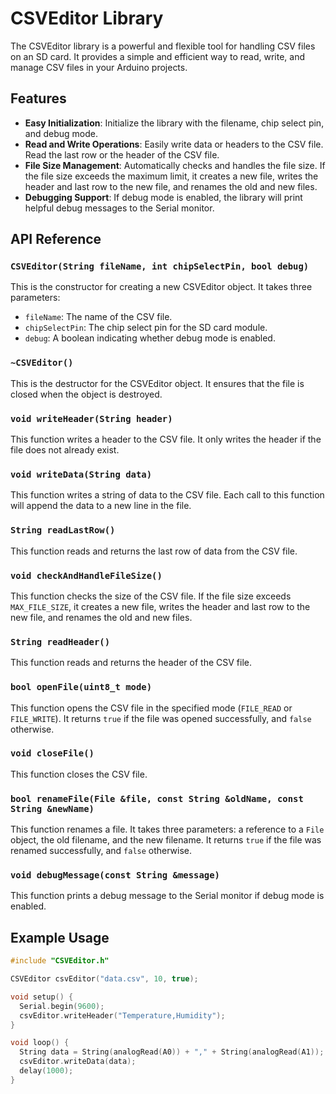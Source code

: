 # CSVEditor Library

The CSVEditor library is a powerful and flexible tool for handling CSV files on an SD card. It provides a simple and efficient way to read, write, and manage CSV files in your Arduino projects.

## Features

- **Easy Initialization**: Initialize the library with the filename, chip select pin, and debug mode.
- **Read and Write Operations**: Easily write data or headers to the CSV file. Read the last row or the header of the CSV file.
- **File Size Management**: Automatically checks and handles the file size. If the file size exceeds the maximum limit, it creates a new file, writes the header and last row to the new file, and renames the old and new files.
- **Debugging Support**: If debug mode is enabled, the library will print helpful debug messages to the Serial monitor.

## API Reference

### `CSVEditor(String fileName, int chipSelectPin, bool debug)`

This is the constructor for creating a new CSVEditor object. It takes three parameters:

- `fileName`: The name of the CSV file.
- `chipSelectPin`: The chip select pin for the SD card module.
- `debug`: A boolean indicating whether debug mode is enabled.

### `~CSVEditor()`

This is the destructor for the CSVEditor object. It ensures that the file is closed when the object is destroyed.

### `void writeHeader(String header)`

This function writes a header to the CSV file. It only writes the header if the file does not already exist.

### `void writeData(String data)`

This function writes a string of data to the CSV file. Each call to this function will append the data to a new line in the file.

### `String readLastRow()`

This function reads and returns the last row of data from the CSV file.

### `void checkAndHandleFileSize()`

This function checks the size of the CSV file. If the file size exceeds `MAX_FILE_SIZE`, it creates a new file, writes the header and last row to the new file, and renames the old and new files.

### `String readHeader()`

This function reads and returns the header of the CSV file.

### `bool openFile(uint8_t mode)`

This function opens the CSV file in the specified mode (`FILE_READ` or `FILE_WRITE`). It returns `true` if the file was opened successfully, and `false` otherwise.

### `void closeFile()`

This function closes the CSV file.

### `bool renameFile(File &file, const String &oldName, const String &newName)`

This function renames a file. It takes three parameters: a reference to a `File` object, the old filename, and the new filename. It returns `true` if the file was renamed successfully, and `false` otherwise.

### `void debugMessage(const String &message)`

This function prints a debug message to the Serial monitor if debug mode is enabled.

## Example Usage

```cpp
#include "CSVEditor.h"

CSVEditor csvEditor("data.csv", 10, true);

void setup() {
  Serial.begin(9600);
  csvEditor.writeHeader("Temperature,Humidity");
}

void loop() {
  String data = String(analogRead(A0)) + "," + String(analogRead(A1));
  csvEditor.writeData(data);
  delay(1000);
}
```
